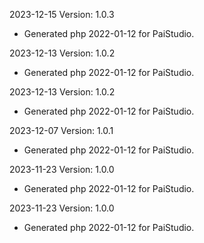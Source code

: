 2023-12-15 Version: 1.0.3
- Generated php 2022-01-12 for PaiStudio.

2023-12-13 Version: 1.0.2
- Generated php 2022-01-12 for PaiStudio.

2023-12-13 Version: 1.0.2
- Generated php 2022-01-12 for PaiStudio.

2023-12-07 Version: 1.0.1
- Generated php 2022-01-12 for PaiStudio.

2023-11-23 Version: 1.0.0
- Generated php 2022-01-12 for PaiStudio.

2023-11-23 Version: 1.0.0
- Generated php 2022-01-12 for PaiStudio.

